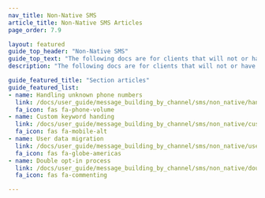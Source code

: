 ```yaml
---
nav_title: Non-Native SMS
article_title: Non-Native SMS Articles
page_order: 7.9

layout: featured
guide_top_header: "Non-Native SMS"
guide_top_text: "The following docs are for clients that will not or have not yet switched over to Braze's native keyword processing capability. For these clients, please reference the native SMS user guide but be on the look for callouts that will redirect you to the appropriate version of the doc for your implementation."
description: "The following docs are for clients that will not or have not yet switched over to Braze's native keyword processing capability. For these clients, please reference the native SMS user guide but be on the look for callouts that will redirect you to the appropriate version of the doc for your implementation."

guide_featured_title: "Section articles"
guide_featured_list:
- name: Handling unknown phone numbers
  link: /docs/user_guide/message_building_by_channel/sms/non_native/handling_unkown_phone_numbers/
  fa_icon: fas fa-phone-volume
- name: Custom keyword handing
  link: /docs/user_guide/message_building_by_channel/sms/non_native/custom_keyword_handling/
  fa_icon: fas fa-mobile-alt
- name: User data migration
  link: /docs/user_guide/message_building_by_channel/sms/non_native/user_data_migration/
  fa_icon: fas fa-globe-americas
- name: Double opt-in process
  link: /docs/user_guide/message_building_by_channel/sms/non_native/double_opt_in/
  fa_icon: fas fa-commenting

---
```

<br><br>